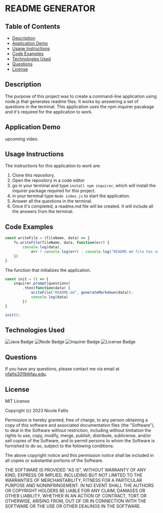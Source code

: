 # README GENERATOR

## Table of Contents
* [Description](#description)
* [Application Demo](#application-demo)
* [Usage Instructions](#usage-instructions)
* [Code Examples](#code-examples)
* [Technologies Used](#technologies-used)
* [Questions](#questions)
* [License](#license)


## Description

The purpose of this project was to create a command-line application using node.js that generates readme files. It works by answering a set of questions in the terminal. This application uses the npm inquirer pacakage and it's required for the application to work.

## Application Demo

upcoming video.


## Usage Instructions

The instructions for this application to work are:
1. Clone this repository.
2. Open the repository in a code editor
3. go in your terminal and type ```install npm inquirer```, which will install the inquirer package required for this project.
4. in your terminal type ```Node index.js``` to start the application.
5. Answer all the questions in the terminal.
6. Once it's completed, a readme.md file will be created. It will include all the answers from the terminal.


## Code Examples

```js
const writeFile = (fileName, data) => {
    fs.writeFile(fileName, data, function(err) {
        console.log(data),
            err ? console.log(err) : console.log("README.md file has now been generated!")
    })
}
```

The function that initializes the application.

```js
const init = () => {
    inquirer.prompt(questions)
        .then(function(data) {
            writeFile("README.md", generateMarkdown(data));
            console.log(data)
        })
}

init();
```


## Technologies Used

![Java Badge](https://img.shields.io/badge/Language-JavaScript-yellow)
![Node Badge](https://img.shields.io/badge/Environment-Node.js-green)
![Inquirer Badge](https://img.shields.io/badge/NPM-Inquirer-red)
![License Badge](https://img.shields.io/badge/License-MIT-purple)


## Questions

If you have any questions, please contact me via email at nfallis2019@fau.edu.


## License

MIT License

Copyright (c) 2023 Nicole Fallis

Permission is hereby granted, free of charge, to any person obtaining a copy of this software and associated documentation files (the "Software"), to deal in the Software without restriction, including without limitation the rights to use, copy, modify, merge, publish, distribute, sublicense, and/or sell copies of the Software, and to permit persons to whom the Software is furnished to do so, subject to the following conditions:

The above copyright notice and this permission notice shall be included in all copies or substantial portions of the Software.

THE SOFTWARE IS PROVIDED "AS IS", WITHOUT WARRANTY OF ANY KIND, EXPRESS OR IMPLIED, INCLUDING BUT NOT LIMITED TO THE WARRANTIES OF MERCHANTABILITY, FITNESS FOR A PARTICULAR PURPOSE AND NONINFRINGEMENT. IN NO EVENT SHALL THE AUTHORS OR COPYRIGHT HOLDERS BE LIABLE FOR ANY CLAIM, DAMAGES OR OTHER LIABILITY, WHETHER IN AN ACTION OF CONTRACT, TORT OR OTHERWISE, ARISING FROM, OUT OF OR IN CONNECTION WITH THE SOFTWARE OR THE USE OR OTHER DEALINGS IN THE SOFTWARE.
